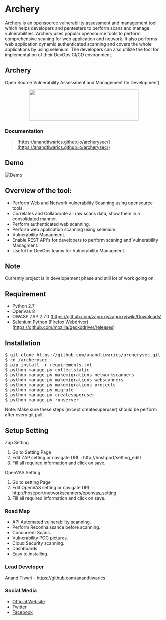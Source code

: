 Archery
=================
Archery is an opensource vulnerability assessment and management tool which helps developers and pentesters to perform scans and manage vulnerabilities. Archery uses popular opensource tools to perform comprehensive scaning for web application and network. It also performs web application dynamic authenticated scanning and covers the whole applications by using selenium. The developers can also utilize the tool for implementation of their DevOps CI/CD environment.


## Archery
Open Source Vulnerability Assessment and Management (In Development)


<p align="center">
  <img width="350" height="100" src="https://raw.githubusercontent.com/anandtiwarics/archerysecurity/master/archerysecurity/static/photo.png">
</p>

### Documentation

> [https://anandtiwarics.github.io/archerysec/](https://anandtiwarics.github.io/archerysec/)

## Demo
![Demo](https://github.com/anandtiwarics/photoVideos/blob/master/Photos/archery_demo.gif)


## Overview of the tool:
* Perform Web and Network vulnerability Scanning using opensource tools.
* Correlates and Collaborate all raw scans data, show them in a consolidated manner.
* Perform authenticated web scanning.
* Perform web application scanning using selenium.
* Vulnerability Managment.
* Enable REST API's for developers to perform scaning and Vulnerability Managment.
* Useful for DevOps teams for Vulnerability Managment.

## Note
Currently project is in developement phase and still lot of work going on.

## Requirement

* Python 2.7
* OpenVas 8
* OWASP ZAP 2.7.0 (https://github.com/zaproxy/zaproxy/wiki/Downloads)
* Selenium Python (Firefox Webdriver) (https://github.com/mozilla/geckodriver/releases)

## Installation

<pre>
$ git clone https://github.com/anandtiwarics/archerysec.git
$ cd /archerysec
$ pip install -r requirements.txt
$ python manage.py collectstatic
$ python manage.py makemigrations networkscanners
$ python manage.py makemigrations webscanners
$ python manage.py makemigrations projects
$ python manage.py migrate
$ python manage.py createsuperuser
$ python manage.py runserver
</pre>

Note: Make sure these steps (except createsuperuser) should be perform after every git pull.

## Setup Setting

Zap Setting

1. Go to Setting Page
2. Edit ZAP setting or navigate URL : http://host:port/setting_edit/
3. Fill all required information and click on save.

OpenVAS Setting

1. Go to setting Page
2. Edit OpenVAS setting or navigate URL : http://host:port/networkscanners/openvas_setting
3. Fill all required information and click on save.


### Road Map

* API Automated vulnerability scanning.
* Perform Reconnaissance before scanning.
* Concurrent Scans.
* Vulnerability POC pictures.
* Cloud Security scanning.
* Dashboards
* Easy to installing.

### Lead Developer

Anand Tiwari -  https://github.com/anandtiwarics

### Social Media
* [Official Website](https://anandtiwarics.github.io/archerysec/)
* [Twitter](https://twitter.com/archerysec)
* [Facebook](https://facebook.com/archerysec)